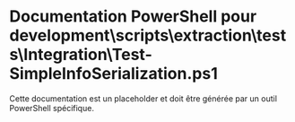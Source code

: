 # Documentation PowerShell pour development\scripts\extraction\tests\Integration\Test-SimpleInfoSerialization.ps1

Cette documentation est un placeholder et doit être générée par un outil PowerShell spécifique.
